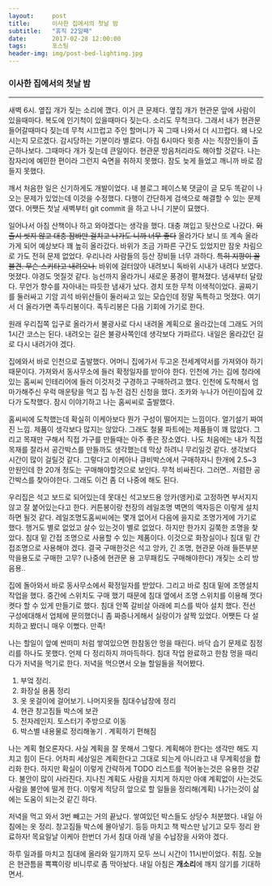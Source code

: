 ```yaml
---        
layout:	    post        
title: 	    이사한 집에서의 첫날 밤  
subtitle:   "휴직 22일째"        
date:       2017-02-28 12:00:00        
tags:       포스팅        
header-img: img/post-bed-lighting.jpg  
---        
```

  
### 이사한 집에서의 첫날 밤  
---- 

새벽 6시. 옆집 개가 짖는 소리에 깼다. 이거 큰 문제다. 옆집 개가 현관문 앞에 사람이 있을때마다. 복도에 인기척이 있을때마다 짖는다. 소리도 무척크다. 그래서 내가 현관문 들어갈때마다 짖는데 무척 시끄럽고 주인 할머니가 꼭 그때 나와서 더 시끄럽다. 왜 나오시는지 모르겠다. 감시당하는 기분이라 별로다. 아침 6시마다 윗층 사는 직장인들이 출근하나보다. 그때마다 개가 짖는데 큰일이다. 현관문 방음처리라도 해야할 것같다. 나는 잠자리에 예민한 편이라 그런지 숙면을 취하지 못했다. 잠도 늦게 들었고 깨니까 바로 잠들지 못했다.  
  
깨서 처음한 일은 신기하게도 개발이었다. 내 블로그 페이스북 댓글이 글 모두 똑같이 나오는 문제가 있었는데 이것을 수정했다. 다행이 간단하게 검색으로 해결할 수 있는 문제였다. 어쨋든 첫날 새벽부터 git commit 을 하고 나니 기분이 묘했다.  
  
일어나서 아침 산책이나 하고 와야겠다는 생각을 했다. 대충 껴입고 뒷산으로 나갔다. ~~외출시 씻지 않고 대충 잠바만 걸치고 나가도 니까 너무 좋다~~ 올라가다 보니 또 계속 올라가게 되어 예상보다 꽤 높히 올라갔다. 바위가 조금 가파른 구간도 있었지만 잠옷 차림으로 가도 전혀 문제 없었다. 우리나라 사람들의 등산 장비들 너무 과하다. ~~특히 지팡이 꼴불견. 무슨 스키타고 내려오나.~~ 바위에 걸터앉아 내려보니 독바위 시내가 내려다 보였다. 멋졌다. 야경도 멋질것 같다. 능선까지 올라가니 새로운 풍경이 펼쳐졌다. 냄새부터 달랐다. 무언가 향수를 자아내는 따듯한 냄새가 났다. 경치 또한 무척 이색적이었다. 골짜기를 둘러싸고 기암 괴석 바위산들이 둘러싸고 있는 모습인데 정말 독특하고 멋졌다. 여기서 더 올라가면 족두리봉이다. 족두리봉은 다음 기회에 가기로 한다.  
  
원래 우리집쪽 입구로 올라가서 불광사로 다시 내려올 계획으로 올라갔는데 그래도 거의 1시간 코스는 된다. 내려오는 길은 불광사쪽인데 생각보다 가파르다. 내일은 올라갔던 길로 다시 내려가야 겠다.  
  
집에와서 바로 인천으로 출발했다. 어머니 집에가서 두고온 전세계약서를 가져와야 하기 때문이다. 가져와서 동사무소에 들러 확정일자를 받아야 한다. 인천에 가는 김에 청라에 있는 홈씨씨 인테리어에 들러 이것저것 구경하고 구매하려고 했다. 인천에 도착해서 엄마가해주신 우럭 매운탕을 먹고 집 누전 검진 신청을 했다. 조카와 누나가 어린이집에 갔다가 도착했다. 잠시 이야기하고 나는 홈씨씨로 출발했다.  
  
홈씨씨에 도착했는데 확실히 이케아보다 뭔가 구성이 떨어지는 느낌이다. 얼기설기 짜여진 느낌. 제품이 생각보다 많지는 않았다. 그래도 철물 파트에는 제품들이 꽤 많았다. 그리고 목재만 구해서 직접 가구를 만들때는 아주 좋은 장소였다. 나도 처음에는 내가 직접 목재를 잘라서 공간박스를 만들까도 생각했는데 막상 하려니 무리일것 같다. 생각보다 시간이 많이 걸릴것 같다. 그렇다고 이케아나 큐비박스에서 구매하자니 한개에 2.5~3 만원인데 한 20개 정도는 구매해야할것으로 보인다. 무척 비싸진다. 그러면.. 저렴한 공간박스를 찾아야한다. 그래도 이건 좀 더 나중에 해도 된다.  
  
우리집은 석고 보드로 되어있는데 못대신 석고보드용 앙카(앵커)로 고정하면 부서지지않고 잘 붙어있는다고 한다. 커튼봉이랑 천장의 레일조명 벽면의 액자등은 이렇게 설치하면 될것 같다. 레일조명도홈씨씨에는 몇개 없어서 다음에 을지로 조명가게에 가기로 했다. 행거도 별로 없었고 살수 있는것이 별로 없었다. 하지만 한가지 길쭉한 조명을 찾았다. 침대 밑 간접 조명으로 사용할 수 있는 제품이다. 이것으로 화장실이나 침대 밑 간접조명으로 사용해야 겠다. 결국 구매한것은 석고 앙카, 긴 조명, 현관문 아래 들뜬부분 막을용도로 구매한 고무? (나중에 현관문 용 고무패킹도 구매해야한다) 개짖는 소리 방음용..  
  
집에 돌아와서 바로 동사무소에서 확정일자를 받았다. 그리고 바로 침대 밑에 조명설치 작업을 했다. 중간에 스위치도 구매 했기 때문에 침대 옆에서 조명 스위치를 이용해 껏다켯다 할 수 있게 만들기로 했다. 침대 안쪽 갈비살 아래에 피스를 박아 설치 했다. 전선 구성에대해서 업체에 문의했더니 좀 짜증나게해서 실랑이가 살짝 있었다. 어쨋든 다 설치하고 봤더니 매우 이뻤다. 만족!  
  
 나는 할일이 앞예 싼떠미 처럼 쌓여있으면 한참동안 멍을 때린다. 바닥 습기 문제로 짐정리를 하나도 못했다. 언제 다 정리하지 까마득하다. 침대 작업 완료하고 한참 멍을 때리다가 저녁을 먹기로 한다. 저녁을 먹으면서 오늘 할일들을 적어봤다.  
  
 1. 부엌 정리.  
 2. 화장실 용품 정리  
 3. 옷 옷걸이에 걸어보기. 나머지옷들 침대수납장에 정리  
 4. 현관 창고짐들 박스에 보관  
 5. 전자레인지. 토스터기 주방으로 이동  
 6. 박스별 내용물로 정리해놓기 . 계획하기 편해짐  
  
 나는 계획 혐오론자다. 사실 계획을 잘 못해서 그렇다. 계획해야 한다는 생각만 해도 지치고 힘이 든다. 어차피 세상일은 계획한다고 그대로 되는게 아니라고 내 무계획성을 합리화 한다. 하지만 확실이 이렇게 간략하게 TODO 리스트를 적어놓는것은 유용한 것같다. 불안이 많이 사라진다. 지나친 계획도 사람을 지치게 하지만 아얘 계획없이 사는것도 사람을 불안에 떨게 한다. 이렇게 적당히 앞으로 할 일들을 정리해(계획) 나가는것이 삶에는 도움이 되는것 같긴 하다.  
  
 저녁을 먹고 와서 3번 빼고는 거의 끝났다. 쌓여있던 박스들도 상당수 처분했다. 내일 아침에는 옷 정리. 창고짐들 박스에 몰아넣기. 등등 마치고 책 박스만 남기고 모두 정리 완료하자! 목요일날 이케아 한번더 가서 침대 아래 넣을 수납장을 사와야 겠다.  
  
 하루 일과를 마치고 침대에 올라와 일기까지 모두 쓰니 시간이 11시반이었다. 취침. 오늘은 현관틈을 뾱뾱이랑 비니루로 좀 막아놨다. 내일 아침은 **개소리**에 깨지 않기를 기대하면서.  
